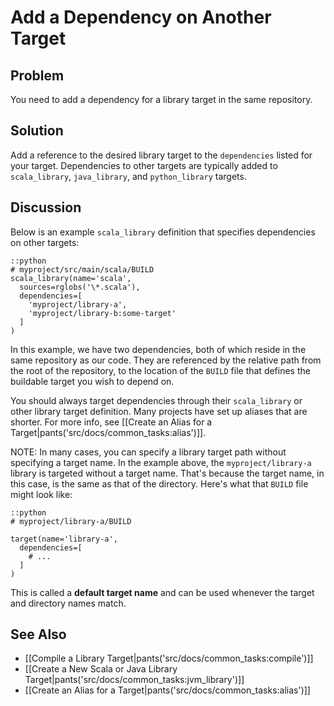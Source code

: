 # Add a Dependency on Another Target

## Problem

You need to add a dependency for a library target in the same repository.

## Solution

Add a reference to the desired library target to the `dependencies` listed for
your target. Dependencies to other targets are typically added to
`scala_library`, `java_library`, and `python_library` targets.

## Discussion

Below is an example `scala_library` definition that specifies dependencies on other targets:

    ::python
    # myproject/src/main/scala/BUILD
    scala_library(name='scala',
      sources=rglobs('\*.scala'),
      dependencies=[
        'myproject/library-a',
        'myproject/library-b:some-target'
      ]
    )

In this example, we have two dependencies, both of which reside in the same repository as our code. They are referenced by the relative path from the root of the repository, to the location of the `BUILD` file that defines the buildable target you wish to depend on.

You should always target dependencies through their `scala_library` or
other library target definition. Many projects have set up aliases that
are shorter. For more info, see
[[Create an Alias for a Target|pants('src/docs/common_tasks:alias')]].

NOTE: In many cases, you can specify a library target path without specifying a target name. In the example above, the `myproject/library-a` library is targeted without a target name. That's because the target name, in this case, is the same as that of the directory. Here's what that `BUILD` file might look like:

    ::python
    # myproject/library-a/BUILD

    target(name='library-a',
      dependencies=[
        # ...
      ]
    )

This is called a **default target name** and can be used whenever the target and directory names match.

## See Also

* [[Compile a Library Target|pants('src/docs/common_tasks:compile')]]
* [[Create a New Scala or Java Library Target|pants('src/docs/common_tasks:jvm_library')]]
* [[Create an Alias for a Target|pants('src/docs/common_tasks:alias')]]
